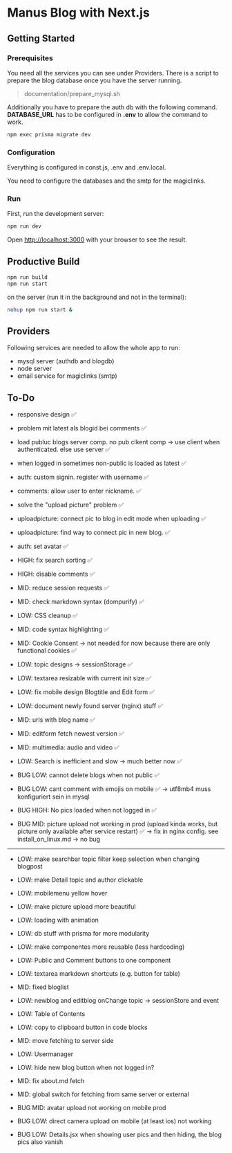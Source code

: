# Manus Blog with Next.js

## Getting Started

### Prerequisites

You need all the services you can see under Providers.
There is a script to prepare the blog database once you have the server running.

>documentation/prepare_mysql.sh

Additionally you have to prepare the auth db with the following command. **DATABASE_URL** has to be configured in **.env** to allow the command to work.

```bash
npm exec prisma migrate dev
```

### Configuration

Everything is configured in const.js, .env and .env.local.

You need to configure the databases and the smtp for the magiclinks.

### Run

First, run the development server:

```bash
npm run dev
```

Open [http://localhost:3000](http://localhost:3000) with your browser to see the result.

## Productive Build

```bash
npm run build
npm run start
```

on the server (run it in the background and not in the terminal):

```bash
nohup npm run start &
```

## Providers

Following services are needed to allow the whole app to run:
* mysql server (authdb and blogdb)
* node server
* email service for magiclinks (smtp)

## To-Do

* responsive design ✅
* problem mit latest als blogid bei comments ✅
* load publuc blogs server comp. no pub clkent comp -> use client when authenticated. else use server ✅
* when logged in sometimes non-public is loaded as latest ✅
* auth: custom signin. register with username ✅
* comments: allow user to enter nickname. ✅
* solve the "upload picture" problem ✅
* uploadpicture: connect pic to blog in edit mode when uploading ✅
* uploadpicture: find way to connect pic in new blog. ✅
* auth: set avatar ✅
* HIGH: fix search sorting ✅
* HIGH: disable comments ✅
* MID: reduce session requests ✅
* MID: check markdown syntax (dompurify) ✅
* LOW: CSS cleanup ✅
* MID: code syntax highlighting ✅
* MID: Cookie Consent -> not needed for now because there are only functional cookies ✅
* LOW: topic designs -> sessionStorage ✅
* LOW: textarea resizable with current init size ✅
* LOW: fix mobile design Blogtitle and Edit form ✅
* LOW: document newly found server (nginx) stuff ✅
* MID: urls with blog name ✅
* MID: editform fetch newest version ✅ 
* MID: multimedia: audio and video ✅
* LOW: Search is inefficient and slow -> much better now ✅
* BUG LOW: cannot delete blogs when not public ✅

* BUG LOW: cant comment with emojis on mobile ✅ -> utf8mb4 muss konfiguriert sein in mysql
* BUG HIGH: No pics loaded when not logged in ✅
* BUG MID: picture upload not working in prod (upload kinda works, but picture only available after service restart) ✅ -> fix in nginx config. see install_on_linux.md -> no bug

---

* LOW: make searchbar topic filter keep selection when changing blogpost
* LOW: make Detail topic and author clickable
* LOW: mobilemenu yellow hover
* LOW: make picture upload more beautiful
* LOW: loading with animation
* LOW: db stuff with prisma for more modularity
* LOW: make componentes more reusable (less hardcoding)
* LOW: Public and Comment buttons to one component
* LOW: textarea markdown shortcuts (e.g. button for table)
* MID: fixed bloglist
* LOW: newblog and editblog onChange topic -> sessionStore and event
* LOW: Table of Contents
* LOW: copy to clipboard button in code blocks
* MID: move fetching to server side
* LOW: Usermanager
* LOW: hide new blog button when not logged in?
* MID: fix about.md fetch
* MID: global switch for fetching from same server or external

* BUG MID: avatar upload not working on mobile prod
* BUG LOW: direct camera upload on mobile (at least ios) not working
* BUG LOW: Details.jsx when showing user pics and then hiding, the blog pics also vanish


